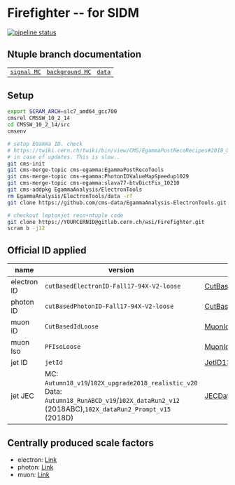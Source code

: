 # Firefighter -- for SIDM

[![pipeline status](https://gitlab.cern.ch/wsi/Firefighter/badges/master/pipeline.svg)](https://gitlab.cern.ch/wsi/Firefighter/commits/master)


## Ntuple branch documentation

<table style='font-family: monospace;'><tr>
<td><a href='https://wsi.web.cern.ch/wsi/Firefighter/sigmc.html'>signal MC</a></td>
<td><a href='https://wsi.web.cern.ch/wsi/Firefighter/bkgmc.html'>background MC</a></td>
<td><a href='https://wsi.web.cern.ch/wsi/Firefighter/data.html'>data</a></td>
</tr></table>

## Setup

```bash
export SCRAM_ARCH=slc7_amd64_gcc700
cmsrel CMSSW_10_2_14
cd CMSSW_10_2_14/src
cmsenv

# setup EGamma ID. check
# https://twiki.cern.ch/twiki/bin/view/CMS/EgammaPostRecoRecipes#2018_Data_MC
# in case of updates. This is slow..
git cms-init
git cms-merge-topic cms-egamma:EgammaPostRecoTools
git cms-merge-topic cms-egamma:PhotonIDValueMapSpeedup1029
git cms-merge-topic cms-egamma:slava77-btvDictFix_10210
git cms-addpkg EgammaAnalysis/ElectronTools
rm EgammaAnalysis/ElectronTools/data -rf
git clone https://github.com/cms-data/EgammaAnalysis-ElectronTools.git EgammaAnalysis/ElectronTools/data

# checkout leptonjet reco+ntuple code
git clone https://YOURCERNID@gitlab.cern.ch/wsi/Firefighter.git
scram b -j12
```

## Official ID applied
| name | version | TWiki | code |
| ---- | ------- | ----- | ---- |
| electron ID | `cutBasedElectronID-Fall17-94X-V2-loose` | [CutBasedElectronIdentificationRun2](https://twiki.cern.ch/twiki/bin/view/CMS/CutBasedElectronIdentificationRun2#Recipe_for_regular_users_for_92X) |  [`/recoStuff/python/LeptonjetClustering_cff.py`](https://gitlab.cern.ch/wsi/Firefighter/blob/master/recoStuff/python/LeptonjetClustering_cff.py#L16)<br />[`/ffNtuple/python/ffNtuples_cfi.py`](https://gitlab.cern.ch/wsi/Firefighter/blob/master/ffNtuple/python/ffNtuples_cfi.py#L81-82) |
| photon ID | `cutBasedPhotonID-Fall17-94X-V2-loose` | [CutBasedPhotonIdentificationRun2](https://twiki.cern.ch/twiki/bin/view/CMS/CutBasedPhotonIdentificationRun2) | [`/recoStuff/python/LeptonjetClustering_cff.py`](https://gitlab.cern.ch/wsi/Firefighter/blob/master/recoStuff/python/LeptonjetClustering_cff.py#L21)<br />[`/ffNtuple/python/ffNtuples_cfi.py`](https://gitlab.cern.ch/wsi/Firefighter/blob/master/ffNtuple/python/ffNtuples_cfi.py#L99-100) |
| muon ID | `CutBasedIdLoose` | [MuonIdRun2](https://twiki.cern.ch/twiki/bin/viewauth/CMS/SWGuideMuonIdRun2#Muon_selectors_Since_9_4_X) | [`/recoStuff/plugins/LeptonjetSourcePFMuonProducer.cc`](https://gitlab.cern.ch/wsi/Firefighter/blob/master/ffNtuple/python/ffNtuples_cfi.py#L99-100) |
| muon Iso | `PFIsoLoose` | [MuonIdRun2](https://twiki.cern.ch/twiki/bin/viewauth/CMS/SWGuideMuonIdRun2#Muon_selectors_Since_9_4_X) | [`/recoStuff/plugins/LeptonjetSourcePFMuonProducer.cc`](https://gitlab.cern.ch/wsi/Firefighter/blob/master/recoStuff/plugins/LeptonjetSourcePFMuonProducer.cc#L44-45)<br />[`/recoStuff/plugins/LeptonjetSourceDSAMuonProducer.cc`](https://gitlab.cern.ch/wsi/Firefighter/blob/master/recoStuff/plugins/LeptonjetSourceDSAMuonProducer.cc#L65-66) |
| jet ID | `jetId` | [JetID13TeVRun2018](https://twiki.cern.ch/twiki/bin/view/CMS/JetID13TeVRun2018) | [`/recoStuff/python/jetIdentificationDefs_cfi.py`](https://gitlab.cern.ch/wsi/Firefighter/blob/master/recoStuff/python/jetIdentificationDefs_cfi.py) |
| jet JEC | MC: `Autumn18_v19`/`102X_upgrade2018_realistic_v20`<br/>Data: `Autumn18_RunABCD_v19`/`102X_dataRun2_v12` (2018ABC),`102X_dataRun2_Prompt_v15` (2018D) | [JECDataMC](https://twiki.cern.ch/twiki/bin/view/CMS/JECDataMC) |**NOTE**: ffSuperConfigs will need to be re-generated to reflect updates on globalTags<br />  [`/ffConfig/python/datasetUtils.py`](https://gitlab.cern.ch/wsi/Firefighter/blob/master/ffConfig/python/datasetUtils.py)<br/>[`/ffConfig/python/production/Autumn18/data/generateyaml.py`](https://gitlab.cern.ch/wsi/Firefighter/blob/master/ffConfig/python/production/Autumn18/data/generateyaml.py)<br />[`/ffConfig/python/production/Skim2Lj18/data/generateyaml.py`](https://gitlab.cern.ch/wsi/Firefighter/blob/master/ffConfig/python/production/Skim2LJ18/data/generateyaml.py) |


## Centrally produced scale factors
- electron: [Link](https://twiki.cern.ch/twiki/bin/view/CMS/EgammaIDRecipesRun2#102X_series_Dataset_2018_Autumn)
- photon: [Link](https://twiki.cern.ch/twiki/bin/view/CMS/EgammaIDRecipesRun2#102X_series_Fall17V2_IDs_Sca_AN1)
- muon: [Link](https://twiki.cern.ch/twiki/bin/view/CMS/MuonReferenceEffs2018#Scale_Factors_with_statistical_e)